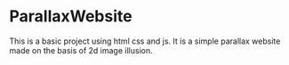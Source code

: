# ParallaxWebsite
This is a basic project using html css and js.
It is a simple parallax website made on the basis of 2d image illusion.
